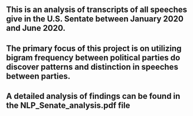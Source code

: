 ## This is an analysis of transcripts of all speeches give in the U.S. Sentate between January 2020 and June 2020. 

## The primary focus of this project is on utilizing bigram frequency between political parties do discover patterns and distinction in speeches between parties.

## A detailed analysis of findings can be found in the NLP_Senate_analysis.pdf file





